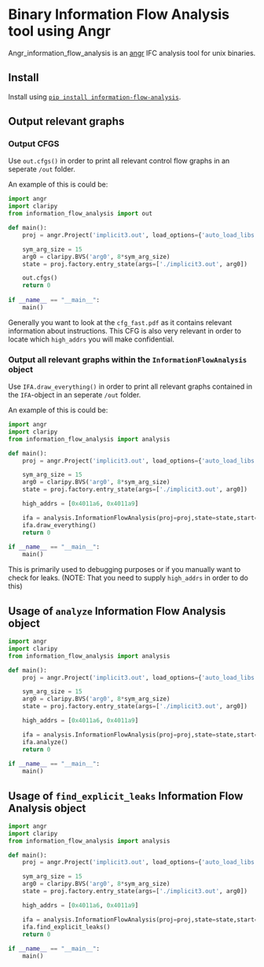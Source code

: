 # Binary Information Flow Analysis tool using Angr
Angr_information_flow_analysis is an [angr](https://github.com/angr/angr) IFC analysis tool for unix binaries.

## Install
Install using [`pip install information-flow-analysis`](https://pypi.org/project/information-flow-analysis/#description).

## Output relevant graphs
### Output CFGS
Use `out.cfgs()` in order to print all relevant control flow graphs in an seperate `/out` folder.

An example of this is could be:
```python
import angr
import claripy
from information_flow_analysis import out

def main():
    proj = angr.Project('implicit3.out', load_options={'auto_load_libs':False})

    sym_arg_size = 15
    arg0 = claripy.BVS('arg0', 8*sym_arg_size)
    state = proj.factory.entry_state(args=['./implicit3.out', arg0])

    out.cfgs()
    return 0
    
if __name__ == "__main__":
    main()
```
Generally you want to look at the `cfg_fast.pdf` as it contains relevant information about instructions. This CFG is also very relevant in order to locate which `high_addrs` you will make confidential.

### Output all relevant graphs within the `InformationFlowAnalysis` object
Use `IFA.draw_everything()` in order to print all relevant graphs contained in the `IFA`-object in an seperate `/out` folder.

An example of this is could be:
```python
import angr
import claripy
from information_flow_analysis import analysis

def main():
    proj = angr.Project('implicit3.out', load_options={'auto_load_libs':False})

    sym_arg_size = 15
    arg0 = claripy.BVS('arg0', 8*sym_arg_size)
    state = proj.factory.entry_state(args=['./implicit3.out', arg0])

    high_addrs = [0x4011a6, 0x4011a9]

    ifa = analysis.InformationFlowAnalysis(proj=proj,state=state,start="main",high_addrs=high_addrs)
    ifa.draw_everything()
    return 0
    
if __name__ == "__main__":
    main()
```
This is primarily used to debugging purposes or if you manually want to check for leaks. (NOTE: That you need to supply `high_addrs` in order to do this)

## Usage of `analyze` Information Flow Analysis object
```python
import angr
import claripy
from information_flow_analysis import analysis

def main():
    proj = angr.Project('implicit3.out', load_options={'auto_load_libs':False})

    sym_arg_size = 15
    arg0 = claripy.BVS('arg0', 8*sym_arg_size)
    state = proj.factory.entry_state(args=['./implicit3.out', arg0])

    high_addrs = [0x4011a6, 0x4011a9]

    ifa = analysis.InformationFlowAnalysis(proj=proj,state=state,start="main",high_addrs=high_addrs)
    ifa.analyze()
    return 0
    
if __name__ == "__main__":
    main()
```
## Usage of `find_explicit_leaks` Information Flow Analysis object
```python
import angr
import claripy
from information_flow_analysis import analysis

def main():
    proj = angr.Project('implicit3.out', load_options={'auto_load_libs':False})

    sym_arg_size = 15
    arg0 = claripy.BVS('arg0', 8*sym_arg_size)
    state = proj.factory.entry_state(args=['./implicit3.out', arg0])

    high_addrs = [0x4011a6, 0x4011a9]

    ifa = analysis.InformationFlowAnalysis(proj=proj,state=state,start="main",high_addrs=high_addrs)
    ifa.find_explicit_leaks()
    return 0
    
if __name__ == "__main__":
    main()
```
